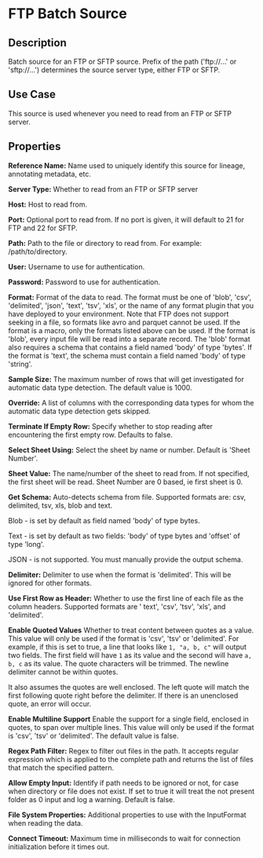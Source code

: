 # FTP Batch Source

Description
-----------
Batch source for an FTP or SFTP source. Prefix of the path ('ftp://...' or 'sftp://...') determines the source server
type, either FTP or SFTP.


Use Case
--------
This source is used whenever you need to read from an FTP or SFTP server.


Properties
----------
**Reference Name:** Name used to uniquely identify this source for lineage, annotating metadata, etc.

**Server Type:** Whether to read from an FTP or SFTP server

**Host:** Host to read from.

**Port:** Optional port to read from. If no port is given, it will default to 21 for FTP and 22 for SFTP.

**Path:** Path to the file or directory to read from. For example: /path/to/directory.

**User:** Username to use for authentication.

**Password:** Password to use for authentication.

**Format:** Format of the data to read.
The format must be one of 'blob', 'csv', 'delimited', 'json', 'text', 'tsv', 'xls', or the
name of any format plugin that you have deployed to your environment. Note that FTP does
not support seeking in a file, so formats like avro and parquet cannot be used.
If the format is a macro, only the formats listed above can be used.
If the format is 'blob', every input file will be read into a separate record.
The 'blob' format also requires a schema that contains a field named 'body' of type 'bytes'.
If the format is 'text', the schema must contain a field named 'body' of type 'string'.

**Sample Size:** The maximum number of rows that will get investigated for automatic data type detection.
The default value is 1000.

**Override:** A list of columns with the corresponding data types for whom the automatic data type detection gets
skipped.

**Terminate If Empty Row:** Specify whether to stop reading after encountering the first empty row. Defaults to false.

**Select Sheet Using:** Select the sheet by name or number. Default is 'Sheet Number'.

**Sheet Value:** The name/number of the sheet to read from. If not specified, the first sheet will be read.
Sheet Number are 0 based, ie first sheet is 0.

**Get Schema:** Auto-detects schema from file. Supported formats are: csv, delimited, tsv, xls, blob and text.

Blob - is set by default as field named 'body' of type bytes.

Text - is set by default as two fields: 'body' of type bytes and 'offset' of type 'long'.

JSON - is not supported. You must manually provide the output schema.

**Delimiter:** Delimiter to use when the format is 'delimited'. This will be ignored for other formats.

**Use First Row as Header:** Whether to use the first line of each file as the column headers. Supported formats are '
text', 'csv', 'tsv', 'xls', and 'delimited'.

**Enable Quoted Values** Whether to treat content between quotes as a value. This value will only be used if the format
is 'csv', 'tsv' or 'delimited'. For example, if this is set to true, a line that looks like `1, "a, b, c"` will output
two fields.
The first field will have `1` as its value and the second will have `a, b, c` as its value. The quote characters will be
trimmed.
The newline delimiter cannot be within quotes.

It also assumes the quotes are well enclosed. The left quote will match the first following quote right before the
delimiter. If there is an
unenclosed quote, an error will occur.

**Enable Multiline Support** Enable the support for a single field, enclosed in quotes, to span over multiple lines.
This value will only be used if the format is 'csv', 'tsv' or 'delimited'. The default value is false.

**Regex Path Filter:** Regex to filter out files in the path. It accepts regular expression which is applied to the
complete
path and returns the list of files that match the specified pattern.

**Allow Empty Input:** Identify if path needs to be ignored or not, for case when directory or file does not
exist. If set to true it will treat the not present folder as 0 input and log a warning. Default is false.

**File System Properties:** Additional properties to use with the InputFormat when reading the data.

**Connect Timeout:** Maximum time in milliseconds to wait for connection initialization before it times out.
